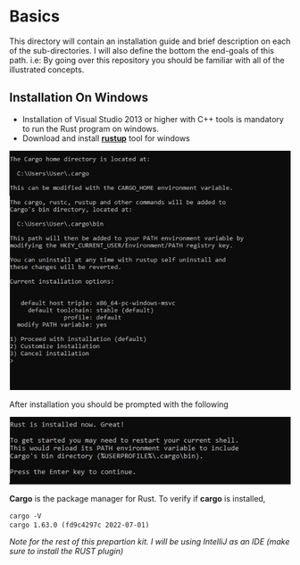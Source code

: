 # Basics

This directory will contain an installation guide and brief description on each of the sub-directories. I will also define the bottom the end-goals of this path. i.e: By going over this repository you should be familiar with all of the illustrated concepts. 

## Installation On Windows

* Installation of Visual Studio 2013 or higher with C++ tools is mandatory to run the Rust program on windows.
* Download and install **[rustup](https://www.rust-lang.org/tools/install)** tool for windows



![image-01](https://github.com/RolandSall/Rust-Concepts/blob/main/01-basics/assets/img1.PNG)

After installation you should be prompted with the following

![image-20220922090132930](https://github.com/RolandSall/Rust-Concepts/blob/main/01-basics/assets/image-20220922090132930.png)

**Cargo** is the package manager for Rust. To verify if **cargo** is installed,

``` shell
cargo -V
cargo 1.63.0 (fd9c4297c 2022-07-01)
```

*Note for the rest of this prepartion kit. I will be using IntelliJ as an IDE (make sure to install the RUST plugin)*
